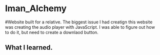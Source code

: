 # Iman_Alchemy
#Website built for a relative. 
The biggest issue I had creatign this website was creating the audio player with JavaScript. 
I was able to figure out how to do it, but need to create a downlaod button. 
## What I learned.
